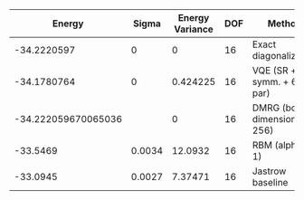 | Energy             | Sigma    | Energy Variance | DOF | Method                                | Data Repository |
|--------------------|----------|-----------------|-----|---------------------------------------|-----------------|
| -34.2220597        | 0        | 0               | 16  | Exact diagonalization                 |                 |
| -34.1780764        | 0        | 0.424225        | 16  | VQE (SR + symm. + 64 par)             |                 |
| -34.222059670065036 |         | 0               | 16  | DMRG (bond dimension = 256)           |                 |
| -33.5469           | 0.0034   | 12.0932         | 16  | RBM (alpha = 1)                       |                 |
| -33.0945           | 0.0027   | 7.37471         | 16  | Jastrow baseline                      |                 |
